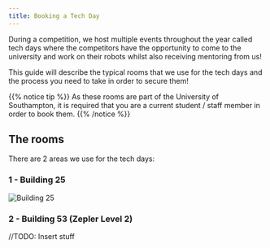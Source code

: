 ```yaml
---
title: Booking a Tech Day
---
```


During a competition, we host multiple events throughout the year called tech days where the competitors have the opportunity to come to the university and work on their robots whilst also receiving mentoring from us!

This guide will describe the typical rooms that we use for the tech days and the process you need to take in order to secure them!

{{% notice tip %}}
As these rooms are part of the University of Southampton, it is required that you are a current student / staff member in order to book them.
{{% /notice %}}

## The rooms 

There are 2 areas we use for the tech days:

### 1 - Building 25

![Building 25](/img/building-25-map.png)

### 2 - Building 53 (Zepler Level 2)

//TODO: Insert stuff
